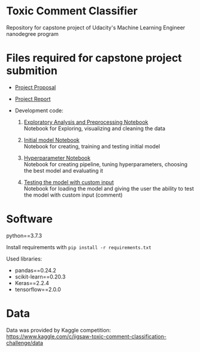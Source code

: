 # Toxic Comment Classifier
Repository for capstone project of Udacity's Machine Learning Engineer nanodegree program

# Files required for capstone project submition
- [Project Proposal](proposal.pdf)
- [Project Report](Report.pdf)
- Development code:
  
   1. [Exploratory Analysis and Preprocessing Notebook](Exploratory%20Analysis%20and%20Preprocessing.ipynb)  
   Notebook for Exploring, visualizing and cleaning the data
   
   2. [Initial model Notebook](Initial%20Model.ipynb)  
   Notebook for creating, training and testing initial model
   
   3. [Hyperparameter Notebook](Hyperparameter%20Tuning.ipynb)  
   Notebook for creating pipeline, tuning hyperparameters, choosing the best model and evaluating it
   
   4. [Testing the model with custom input](Testing%20the%20model.ipynb)  
   Notebook for loading the model and giving the user the ability to test the model with custom input (comment)

# Software
python==3.7.3

Install requirements with `pip install -r requirements.txt`

Used libraries:
- pandas==0.24.2
- scikit-learn==0.20.3
- Keras==2.2.4
- tensorflow==2.0.0

# Data 

Data was provided by Kaggle competition: 
https://www.kaggle.com/c/jigsaw-toxic-comment-classification-challenge/data
